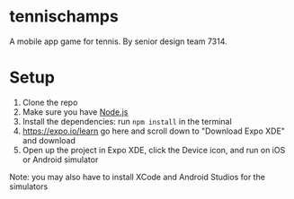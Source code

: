 # tennischamps
A mobile app game for tennis.
By senior design team 7314.

# Setup
1. Clone the repo
2. Make sure you have [Node.js]
3. Install the dependencies: run `npm install` in the terminal
4. https://expo.io/learn go here and scroll down to "Download Expo XDE" and download
5. Open up the project in Expo XDE, click the Device icon, and run on iOS or Android simulator

Note: you may also have to install XCode and Android Studios for the simulators

[Node.js]: https://www.npmjs.com/get-npm?utm_source=house&utm_medium=homepage&utm_campaign=free%20orgs&utm_term=Install%20npm
[Do this]:https://facebook.github.io/react-native/docs/getting-started.html
